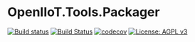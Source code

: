 <h1>OpenIIoT.Tools.Packager</h1>

[![Build status](https://ci.appveyor.com/api/projects/status/6wksxf5pw8og1w31?svg=true)](https://ci.appveyor.com/project/OpenIIoTAdmin/openiiot-tools-packager)
[![Build Status](https://travis-ci.org/OpenIIoT/OpenIIoT.Tools.Packager.svg?branch=master)](https://travis-ci.org/OpenIIoT/OpenIIoT.Tools.Packager)
[![codecov](https://codecov.io/gh/OpenIIoT/OpenIIoT.Tools.Packager/branch/master/graph/badge.svg)](https://codecov.io/gh/OpenIIoT/OpenIIoT.Tools.Packager)
[![License: AGPL v3](https://img.shields.io/badge/License-AGPL%20v3-blue.svg)](https://github.com/OpenIIoT/OpenIIoT.Tools.Packager/blob/master/LICENSE)


